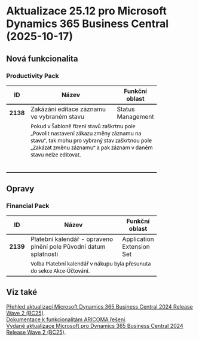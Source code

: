﻿# Aktualizace 25.12 pro Microsoft Dynamics 365 Business Central (2025-10-17)

## Nová funkcionalita

### Productivity Pack
<table style="width:80%"><tr><th style="width:8%">ID</th><th style="width:70%">Název</th><th style="width:22%">Funkční oblast</th></tr>
<tr>
        <td style="border-top: 2px solid #000;"><b>2138</b></td>
        <td style="border-top: 2px solid #000;">Zakázání editace záznamu ve vybraném stavu</td>
        <td style="border-top: 2px solid #000;">Status Management</td>
        </tr><tr>
            <td style="border-bottom: 2px solid #000;"></td>
            <td style="border-bottom: 2px solid #000;" colspan="2"><div><p style="margin:0cm 0cm 10pt;font-size:11pt;font-family:Calibri, sans-serif;"><span style="font-size:10.5pt;font-family:&quot;Segoe UI&quot;,sans-serif;color:black;background:white;">Pokud v&nbsp;Šabloně řízení
stavů zaškrtnu pole „Povolit nastavení zákazu změny záznamu na stavu“, tak mohu
pro vybraný stav zaškrtnou pole „Zakázat změnu záznamu“ a pak záznam v&nbsp;daném
stavu nelze editovat. </span> </p><br> </div></td>
            </tr> </table>

## Opravy

### Financial Pack
<table style="width:80%"><tr><th style="width:8%">ID</th><th style="width:70%">Název</th><th style="width:22%">Funkční oblast</th></tr>
<tr>
        <td style="border-top: 2px solid #000;"><b>2139</b></td>
        <td style="border-top: 2px solid #000;">Platební kalendář - opraveno plnění pole Původní datum splatnosti</td>
        <td style="border-top: 2px solid #000;">Application Extension Set</td>
        </tr><tr>
            <td style="border-bottom: 2px solid #000;"></td>
            <td style="border-bottom: 2px solid #000;" colspan="2"><div><span style="font-size:10.5pt;font-family:&quot;Segoe UI&quot;,sans-serif;color:black;background:white;">Volba Platební kalendář v nákupu byla přesunuta do sekce
Akce-Účtování.</span><br> </div></td>
            </tr> </table>

## Viz také 

[Přehled aktualizací Microsoft Dynamics 365 Business Central 2024 Release Wave 2 (BC25)](Updates-bc25.md).  
[Dokumentace k funkcionalitám ARICOMA řešení](https://www.aricoma.com/docs/cs-cz/dynamics365/business-central/Solutions/solutions.html).    
[Vydané aktualizace Microsoft pro Dynamics 365 Business Central 2024 Release Wave 2 (BC25)](https://learn.microsoft.com/en-us/dynamics365/business-central/dev-itpro/whatsnew/whatsnew-update-25-1). 

